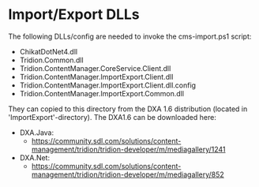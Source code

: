 Import/Export DLLs
==========================

The following DLLs/config are needed to invoke the cms-import.ps1 script:

* ChikatDotNet4.dll
* Tridion.Common.dll
* Tridion.ContentManager.CoreService.Client.dll
* Tridion.ContentManager.ImportExport.Client.dll
* Tridion.ContentManager.ImportExport.Client.dll.config
* Tridion.ContentManager.ImportExport.Common.dll

They can copied to this directory from the DXA 1.6 distribution (located in 'ImportExport'-directory). 
The DXA1.6 can be downloaded here: 

* DXA.Java:
    - https://community.sdl.com/solutions/content-management/tridion/tridion-developer/m/mediagallery/1241
* DXA.Net:
    - https://community.sdl.com/solutions/content-management/tridion/tridion-developer/m/mediagallery/852



